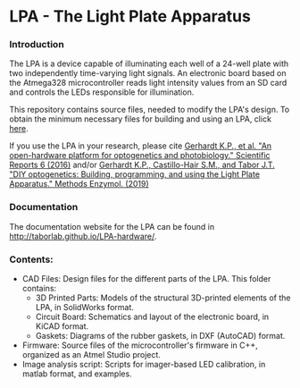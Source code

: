 # LPA - The Light Plate Apparatus

### Introduction

The LPA is a device capable of illuminating each well of a 24-well plate with two independently time-varying light signals. An electronic board based on the Atmega328 microcontroller reads light intensity values from an SD card and controls the LEDs responsible for illumination.

This repository contains source files, needed to modify the LPA's design. To obtain the minimum necessary files for building and using an LPA, click [here](https://github.com/taborlab/LPA-hardware/releases/download/v1.1/lpa.zip).

If you use the LPA in your research, please cite [Gerhardt K.P., et al. "An open-hardware platform for optogenetics and photobiology." Scientific Reports 6 (2016)](https://www.nature.com/articles/srep35363) and/or [Gerhardt K.P., Castillo-Hair S.M., and Tabor J.T. "DIY optogenetics: Building, programming, and using the Light Plate Apparatus." Methods Enzymol. (2019)](https://www.sciencedirect.com/science/article/pii/S0076687919301338)


### Documentation

The documentation website for the LPA can be found in http://taborlab.github.io/LPA-hardware/.

### Contents:
* CAD Files: Design files for the different parts of the LPA. This folder contains:
  * 3D Printed Parts: Models of the structural 3D-printed elements of the LPA, in SolidWorks format.
  * Circuit Board: Schematics and layout of the electronic board, in KiCAD format.
  * Gaskets: Diagrams of the rubber gaskets, in DXF (AutoCAD) format.
* Firmware: Source files of the microcontroller's firmware in C++, organized as an Atmel Studio project.
* Image analysis script: Scripts for imager-based LED calibration, in matlab format, and examples.
